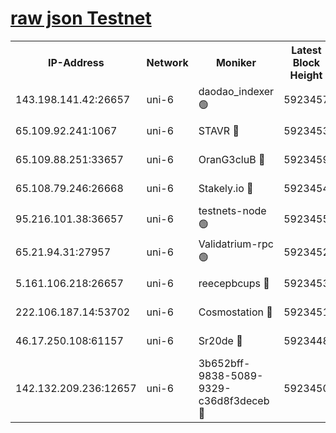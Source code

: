 [raw json Testnet](https://rpc-check.junot.stavr.tech/junot/rpc-junot-result.json)
=


<table><tr><th>IP-Address</th><th>Network</th><th>Moniker</th><th>Latest Block Height</th><th>Earliest Block Height</th><th>Catching Up</th><th>Tx Index</th><th>Voting Power</th><th>Scan Time</th></tr><tr><td>143.198.141.42:26657</td><td>uni-6</td><td>daodao_indexer 🟢</td><td>5923457</td><td>1</td><td>False</td><td>off</td><td>0</td><td>2023-12-09T15:34:28.213765196UTC</td></tr><tr><td>65.109.92.241:1067</td><td>uni-6</td><td>STAVR 🔴</td><td>5923453</td><td>1138541</td><td>False</td><td>on</td><td>6042</td><td>2023-12-09T15:34:17.629429610UTC</td></tr><tr><td>65.109.88.251:33657</td><td>uni-6</td><td>OranG3cluB 🔴</td><td>5923459</td><td>1138541</td><td>False</td><td>on</td><td>11</td><td>2023-12-09T15:34:32.709242281UTC</td></tr><tr><td>65.108.79.246:26668</td><td>uni-6</td><td>Stakely.io 🔴</td><td>5923454</td><td>1570872</td><td>False</td><td>on</td><td>1192034</td><td>2023-12-09T15:34:18.664627747UTC</td></tr><tr><td>95.216.101.38:36657</td><td>uni-6</td><td>testnets-node 🟢</td><td>5923455</td><td>1615130</td><td>False</td><td>on</td><td>0</td><td>2023-12-09T15:34:21.158605419UTC</td></tr><tr><td>65.21.94.31:27957</td><td>uni-6</td><td>Validatrium-rpc 🟢</td><td>5923452</td><td>2943363</td><td>False</td><td>on</td><td>0</td><td>2023-12-09T15:34:13.156353007UTC</td></tr><tr><td>5.161.106.218:26657</td><td>uni-6</td><td>reecepbcups 🔴</td><td>5923453</td><td>4468422</td><td>False</td><td>on</td><td>105015</td><td>2023-12-09T15:34:18.266065358UTC</td></tr><tr><td>222.106.187.14:53702</td><td>uni-6</td><td>Cosmostation 🔴</td><td>5923451</td><td>5344501</td><td>False</td><td>on</td><td>110003</td><td>2023-12-09T15:34:10.697917308UTC</td></tr><tr><td>46.17.250.108:61157</td><td>uni-6</td><td>Sr20de 🔴</td><td>5923448</td><td>5727371</td><td>False</td><td>on</td><td>28</td><td>2023-12-09T15:34:04.914004702UTC</td></tr><tr><td>142.132.209.236:12657</td><td>uni-6</td><td>3b652bff-9838-5089-9329-c36d8f3deceb 🔴</td><td>5923450</td><td>5901280</td><td>False</td><td>on</td><td>157563</td><td>2023-12-09T15:34:09.317911926UTC</td></tr></table>